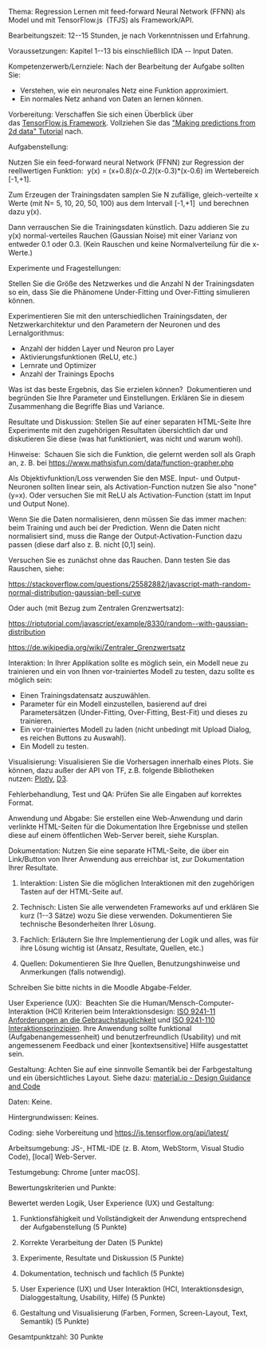 Thema: Regression Lernen mit feed-forward Neural Network (FFNN) als Model und mit TensorFlow.js  (TFJS) als Framework/API.

Bearbeitungszeit: 12--15 Stunden, je nach Vorkenntnissen und Erfahrung.

Voraussetzungen: Kapitel 1--13 bis einschließlich IDA -- Input Daten.

Kompetenzerwerb/Lernziele: Nach der Bearbeitung der Aufgabe sollten Sie: 

-   Verstehen, wie ein neuronales Netz eine Funktion approximiert.
-   Ein normales Netz anhand von Daten an lernen können.

Vorbereitung: Verschaffen Sie sich einen Überblick über das [TensorFlow.js Framework](https://www.tensorflow.org/js). Vollziehen Sie das ["Making predictions from 2d data" Tutorial](https://www.tensorflow.org/js/tutorials/training/linear_regression) nach.

Aufgabenstellung:  

Nutzen Sie ein feed-forward neural Network (FFNN) zur Regression der reellwertigen Funktion:  y(x) = (x+0.8)*(x-0.2)*(x-0.3)*(x-0.6) im Wertebereich [-1,+1]. 

Zum Erzeugen der Trainingsdaten samplen Sie N zufällige, gleich-verteilte x Werte (mit N= 5, 10, 20, 50, 100) aus dem Intervall [-1,+1]  und berechnen dazu y(x).

Dann verrauschen Sie die Trainingsdaten künstlich. Dazu addieren Sie zu y(x) normal-verteiles Rauchen (Gaussian Noise) mit einer Varianz von entweder 0.1 oder 0.3. (Kein Rauschen und keine Normalverteilung für die x-Werte.)

Experimente und Fragestellungen: 

Stellen Sie die Größe des Netzwerkes und die Anzahl N der Trainingsdaten so ein, dass Sie die Phänomene Under-Fitting und Over-Fitting simulieren können. 

Experimentieren Sie mit den unterschiedlichen Trainingsdaten, der Netzwerkarchitektur und den Parametern der Neuronen und des Lernalgorithmus:

-   Anzahl der hidden Layer und Neuron pro Layer
-   Aktivierungsfunktionen (ReLU, etc.)
-   Lernrate und Optimizer 
-   Anzahl der Trainings Epochs

Was ist das beste Ergebnis, das Sie erzielen können?  Dokumentieren und begründen Sie Ihre Parameter und Einstellungen. Erklären Sie in diesem Zusammenhang die Begriffe Bias und Variance. 

Resultate und Diskussion: Stellen Sie auf einer separaten HTML-Seite Ihre Experimente mit den zugehörigen Resultaten übersichtlich dar und diskutieren Sie diese (was hat funktioniert, was nicht und warum wohl).

Hinweise:  Schauen Sie sich die Funktion, die gelernt werden soll als Graph an, z. B. bei https://www.mathsisfun.com/data/function-grapher.php

Als Objektivfunktion/Loss verwenden Sie den MSE. Input- und Output-Neuronen sollten linear sein, als Activation-Function nutzen Sie also "none" (y=x). Oder versuchen Sie mit ReLU als Activation-Function (statt im Input und Output None). 

Wenn Sie die Daten normalisieren, denn müssen Sie das immer machen: beim Training und auch bei der Prediction. Wenn die Daten nicht normalisiert sind, muss die Range der Output-Activation-Function dazu passen (diese darf also z. B. nicht [0,1] sein).

Versuchen Sie es zunächst ohne das Rauchen. Dann testen Sie das Rauschen, siehe:

https://stackoverflow.com/questions/25582882/javascript-math-random-normal-distribution-gaussian-bell-curve

Oder auch (mit Bezug zum Zentralen Grenzwertsatz):

https://riptutorial.com/javascript/example/8330/random--with-gaussian-distribution

https://de.wikipedia.org/wiki/Zentraler_Grenzwertsatz

Interaktion: In Ihrer Applikation sollte es möglich sein, ein Modell neue zu trainieren und ein von Ihnen vor-trainiertes Modell zu testen, dazu sollte es möglich sein:

-   Einen Trainingsdatensatz auszuwählen.
-   Parameter für ein Modell einzustellen, basierend auf drei Parametersätzen (Under-Fitting, Over-Fitting, Best-Fit) und dieses zu trainieren. 
-   Ein vor-trainiertes Modell zu laden (nicht unbedingt mit Upload Dialog, es reichen Buttons zu Auswahl).
-   Ein Modell zu testen.

Visualisierung: Visualisieren Sie die Vorhersagen innerhalb eines Plots. Sie können, dazu außer der API von TF, z.B. folgende Bibliotheken nutzen: [Plotly](https://plotly.com/javascript/), [D3](https://d3js.org/).

Fehlerbehandlung, Test und QA: Prüfen Sie alle Eingaben auf korrektes Format.

Anwendung und Abgabe: Sie erstellen eine Web-Anwendung und darin verlinkte HTML-Seiten für die Dokumentation Ihre Ergebnisse und stellen diese auf einem öffentlichen Web-Server bereit, siehe Kursplan.

Dokumentation: Nutzen Sie eine separate HTML-Seite, die über ein Link/Button von Ihrer Anwendung aus erreichbar ist, zur Dokumentation Ihrer Resultate.

1) Interaktion: Listen Sie die möglichen Interaktionen mit den zugehörigen Tasten auf der HTML-Seite auf.

2) Technisch: Listen Sie alle verwendeten Frameworks auf und erklären Sie kurz (1--3 Sätze) wozu Sie diese verwenden. Dokumentieren Sie technische Besonderheiten Ihrer Lösung.

3) Fachlich: Erläutern Sie Ihre Implementierung der Logik und alles, was für ihre Lösung wichtig ist (Ansatz, Resultate, Quellen, etc.)

4) Quellen: Dokumentieren Sie Ihre Quellen, Benutzungshinweise und Anmerkungen (falls notwendig).

Schreiben Sie bitte nichts in die Moodle Abgabe-Felder.

User Experience (UX):  Beachten Sie die Human/Mensch-Computer-Interaktion (HCI) Kriterien beim Interaktionsdesign: [ISO 9241-11 Anforderungen an die Gebrauchstauglichkeit](https://de.wikipedia.org/wiki/ISO_9241#ISO_9241-11_Gebrauchstauglichkeit:_Begriffe_und_Konzepte) und [ISO 9241-110 Interaktionsprinzipien](https://de.wikipedia.org/wiki/ISO_9241#ISO_9241-110_Interaktionsprinzipien). Ihre Anwendung sollte funktional (Aufgabenangemessenheit) und benutzerfreundlich (Usability) und mit angemessenem Feedback und einer [kontextsensitive] Hilfe ausgestattet sein.

Gestaltung: Achten Sie auf eine sinnvolle Semantik bei der Farbgestaltung und ein übersichtliches Layout. Siehe dazu: [material.io - Design Guidance and Code](https://material.io/)

Daten: Keine.

Hintergrundwissen: Keines.

Coding: siehe Vorbereitung und <https://js.tensorflow.org/api/latest/>

[](https://examples.ml5js.org/)

Arbeitsumgebung: JS-, HTML-IDE (z. B. Atom, WebStorm, Visual Studio Code), [local] Web-Server.

Testumgebung: Chrome [unter macOS].

Bewertungskriterien und Punkte: 

Bewertet werden Logik, User Experience (UX) und Gestaltung:

1.  Funktionsfähigkeit und Vollständigkeit der Anwendung entsprechend der Aufgabenstellung (5 Punkte)

2.  Korrekte Verarbeitung der Daten (5 Punkte)
3.  Experimente, Resultate und Diskussion (5 Punkte)
4.  Dokumentation, technisch und fachlich (5 Punkte)
5.  User Experience (UX) und User Interaktion (HCI, Interaktionsdesign, Dialoggestaltung, Usability, Hilfe) (5 Punkte)

6.  Gestaltung und Visualisierung (Farben, Formen, Screen-Layout, Text, Semantik) (5 Punkte)

Gesamtpunktzahl: 30 Punkte